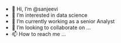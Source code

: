 - 👋 Hi, I’m @sanjeevi
- 👀 I’m interested in data science 
- 🌱 I’m currently working as a senior Analyst 
- 💞️ I’m looking to collaborate on ...
- 📫 How to reach me ...

<!---
sanjeevisan/sanjeevisan is a ✨ special ✨ repository because its `README.md` (this file) appears on your GitHub profile.
You can click the Preview link to take a look at your changes.
--->
